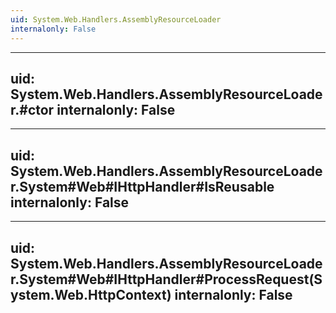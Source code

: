 ```yaml
---
uid: System.Web.Handlers.AssemblyResourceLoader
internalonly: False
---
```


---
uid: System.Web.Handlers.AssemblyResourceLoader.#ctor
internalonly: False
---

---
uid: System.Web.Handlers.AssemblyResourceLoader.System#Web#IHttpHandler#IsReusable
internalonly: False
---

---
uid: System.Web.Handlers.AssemblyResourceLoader.System#Web#IHttpHandler#ProcessRequest(System.Web.HttpContext)
internalonly: False
---
